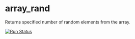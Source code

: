 # array_rand
Returns specified number of random elements from the array.

[![Run Status](https://api.shippable.com/projects/57b87f991419e20f001a4267/badge?branch=master)](https://app.shippable.com/projects/57b87f991419e20f001a4267)
